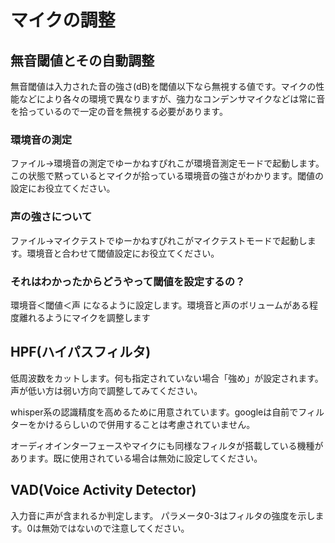 # マイクの調整

## 無音閾値とその自動調整
無音閾値は入力された音の強さ(dB)を閾値以下なら無視する値です。マイクの性能などにより各々の環境で異なりますが、強力なコンデンサマイクなどは常に音を拾っているので一定の音を無視する必要があります。


### 環境音の測定
ファイル→環境音の測定でゆーかねすぴれこが環境音測定モードで起動します。この状態で黙っているとマイクが拾っている環境音の強さがわかります。閾値の設定にお役立てください。

### 声の強さについて
ファイル→マイクテストでゆーかねすぴれこがマイクテストモードで起動します。環境音と合わせて閾値設定にお役立てください。

### それはわかったからどうやって閾値を設定するの？
環境音＜閾値＜声 になるように設定します。環境音と声のボリュームがある程度離れるようにマイクを調整します

## HPF(ハイパスフィルタ)
低周波数をカットします。何も指定されていない場合「強め」が設定されます。  
声が低い方は弱い方向で調整してみてください。

whisper系の認識精度を高めるために用意されています。googleは自前でフィルターをかけるらしいので併用することは考慮されていません。

オーディオインターフェースやマイクにも同様なフィルタが搭載している機種があります。既に使用されている場合は無効に設定してください。

## VAD(Voice Activity Detector)
入力音に声が含まれるか判定します。
パラメータ0-3はフィルタの強度を示します。0は無効ではないので注意してください。

